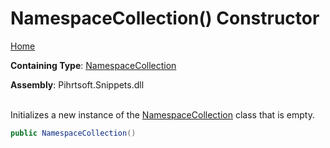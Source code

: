 # NamespaceCollection\(\) Constructor

[Home](../../../../README.md)

**Containing Type**: [NamespaceCollection](../README.md)

**Assembly**: Pihrtsoft\.Snippets\.dll

\
Initializes a new instance of the [NamespaceCollection](../README.md) class that is empty\.

```csharp
public NamespaceCollection()
```

